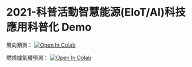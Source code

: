 # 2021-科普活動智慧能源(EIoT/AI)科技應用科普化 Demo



風向預測：
[![Open In Colab](https://colab.research.google.com/assets/colab-badge.svg)](https://colab.research.google.com/github/guanyuhoujeff/fbc_demo/blob/main/fcb_demo1.ipynb)

燃燒爐氣體預測：
[![Open In Colab](https://colab.research.google.com/assets/colab-badge.svg)](https://colab.research.google.com/github/guanyuhoujeff/fbc_demo/blob/main/fcb_demo1.ipynb)
